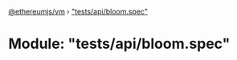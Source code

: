 [@ethereumjs/vm](../README.md) › ["tests/api/bloom.spec"](_tests_api_bloom_spec_.md)

# Module: "tests/api/bloom.spec"


